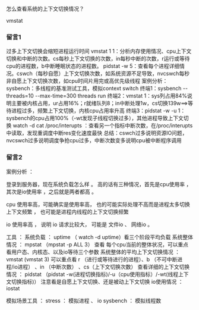 怎么查看系统的上下文切换情况？

vmstat

### 留言1
过多上下文切换会缩短进程运行时间
vmstat 1 1：分析内存使用情况、cpu上下文切换和中断的次数。cs每秒上下文切换的次数，in每秒中断的次数，r运行或等待cpu的进程数，b中断睡眠状态的进程数。
pidstat -w 5：查看每个进程详细情况。cswch（每秒自愿）上下文切换次数，如系统资源不足导致，nvcswch每秒非自愿上下文切换次数，如cpu时间片用完或高优先级线程
案例分析：
sysbench：多线程的基准测试工具，模拟context switch
终端1：sysbench --threads=10 --max-time=300 threads run
终端2：vmstat 1：sys列占用84%说明主要被内核占用，ur占用16%；r就绪队列8；in中断处理1w，cs切换139w==>等待进程过多，频繁上下文切换，内核cpu占用率升高
终端3：pidstat -w -u 1：sysbench的cpu占用100%（-wt发现子线程切换过多），其他进程导致上下文切换
watch -d cat /proc/interupts ：查看另一个指标中断次数，在/proc/interupts中读取，发现重调度中断res变化速度最快
总结：cswch过多说明资源IO问题，nvcswch过多说明调度争抢cpu过多，中断次数变多说明cpu被中断程序调用



### 留言2
案例分析 ：

登录到服务器，现在系统负载怎么样 。 高的话有三种情况，首先是cpu使用率 ，其次是io使用率 ，之后就是两者都高 。 

cpu 使用率高，可能确实是使用率高， 也的可能实际处理不高而是进程太多切换上下文频繁 ， 也可能是进程内线程的上下文切换频繁

io 使用率高 ， 说明 io 请求比较大， 可能是 文件io 、 网络io 。 

工具 ：
系统负载 ： uptime （ watch -d uptime）看三个阶段平均负载
系统整体情况 ： mpstat （mpstat -p ALL 3） 查看 每个cpu当前的整体状况，可以重点看用户态、内核态、以及io等待三个参数
系统整体的平均上下文切换情况 ： vmstat (vmstat 3) 可以重点看 r （进行或等待进行的进程）、b （不可中断进程/io进程） 、in （中断次数） 、cs（上下文切换次数） 
查看详细的上下文切换情况 ： pidstat （pidstat -w(进程切换指标)/-u（cpu使用指标）/-wt(线程上下文切换指标)） 注意看是自愿上下文切换、还是被动上下文切换
io使用情况 ： iostat

模拟场景工具 ：
stress ： 模拟进程 、 io
sysbench ： 模拟线程数